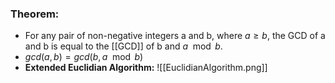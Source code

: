 
### Theorem: 
- For any pair of non-negative integers a and b, where $a \geq b$, the GCD of a and b is equal to the [[GCD]] of b and $a \mod b$.
- $gcd(a, b) = gcd(b, a \mod b)$
- **Extended Euclidian Algorithm:**
![[EuclidianAlgorithm.png]]

